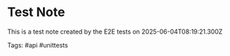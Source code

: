 # Test Note

This is a test note created by the E2E tests on 2025-06-04T08:19:21.300Z

Tags: #api #unittests